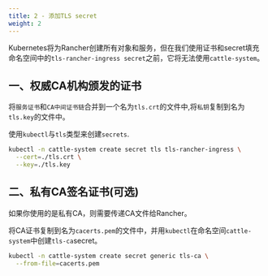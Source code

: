 ```yaml
---
title: 2 - 添加TLS secret
weight: 2
---
```


Kubernetes将为Rancher创建所有对象和服务，但在我们使用证书和secret填充命名空间中的`tls-rancher-ingress secret`之前，它将无法使用`cattle-system`。

## 一、权威CA机构颁发的证书

将`服务证书`和`CA中间证书链`合并到一个名为`tls.crt`的文件中,将`私钥`复制到名为`tls.key`的文件中。

使用`kubectl`与`tls`类型来创建`secrets`.

```bash
kubectl -n cattle-system create secret tls tls-rancher-ingress \
  --cert=./tls.crt \
  --key=./tls.key
```

## 二、私有CA签名证书(可选)

如果你使用的是私有CA，则需要传递CA文件给Rancher。

将CA证书复制到名为`cacerts.pem`的文件中，并用`kubectl`在命名空间`cattle-system`中创建`tls-ca`secret。

```bash
kubectl -n cattle-system create secret generic tls-ca \
  --from-file=cacerts.pem
```